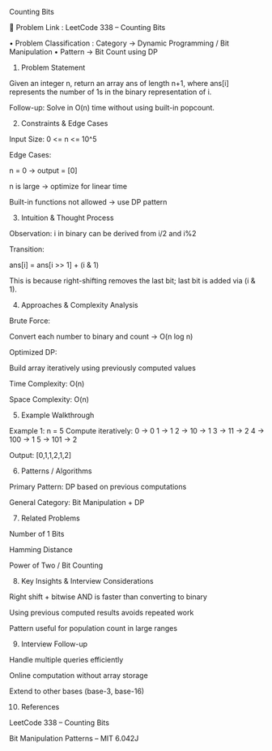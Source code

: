 Counting Bits

🔗 Problem Link : LeetCode 338 – Counting Bits

• Problem Classification : Category → Dynamic Programming / Bit Manipulation
• Pattern → Bit Count using DP

1. Problem Statement

Given an integer n, return an array ans of length n+1, where ans[i] represents the number of 1s in the binary representation of i.

Follow-up: Solve in O(n) time without using built-in popcount.

2. Constraints & Edge Cases

Input Size: 0 <= n <= 10^5

Edge Cases:

n = 0 → output = [0]

n is large → optimize for linear time

Built-in functions not allowed → use DP pattern

3. Intuition & Thought Process

Observation: i in binary can be derived from i/2 and i%2

Transition:

ans[i] = ans[i >> 1] + (i & 1)

This is because right-shifting removes the last bit; last bit is added via (i & 1).

4. Approaches & Complexity Analysis

Brute Force:

Convert each number to binary and count → O(n log n)

Optimized DP:

Build array iteratively using previously computed values

Time Complexity: O(n)

Space Complexity: O(n)

5. Example Walkthrough

Example 1: n = 5
Compute iteratively:
0 → 0
1 → 1
2 → 10 → 1
3 → 11 → 2
4 → 100 → 1
5 → 101 → 2

Output: [0,1,1,2,1,2]

6. Patterns / Algorithms

Primary Pattern: DP based on previous computations

General Category: Bit Manipulation + DP

7. Related Problems

Number of 1 Bits

Hamming Distance

Power of Two / Bit Counting

8. Key Insights & Interview Considerations

Right shift + bitwise AND is faster than converting to binary

Using previous computed results avoids repeated work

Pattern useful for population count in large ranges

9. Interview Follow-up

Handle multiple queries efficiently

Online computation without array storage

Extend to other bases (base-3, base-16)

10. References

LeetCode 338 – Counting Bits

Bit Manipulation Patterns – MIT 6.042J